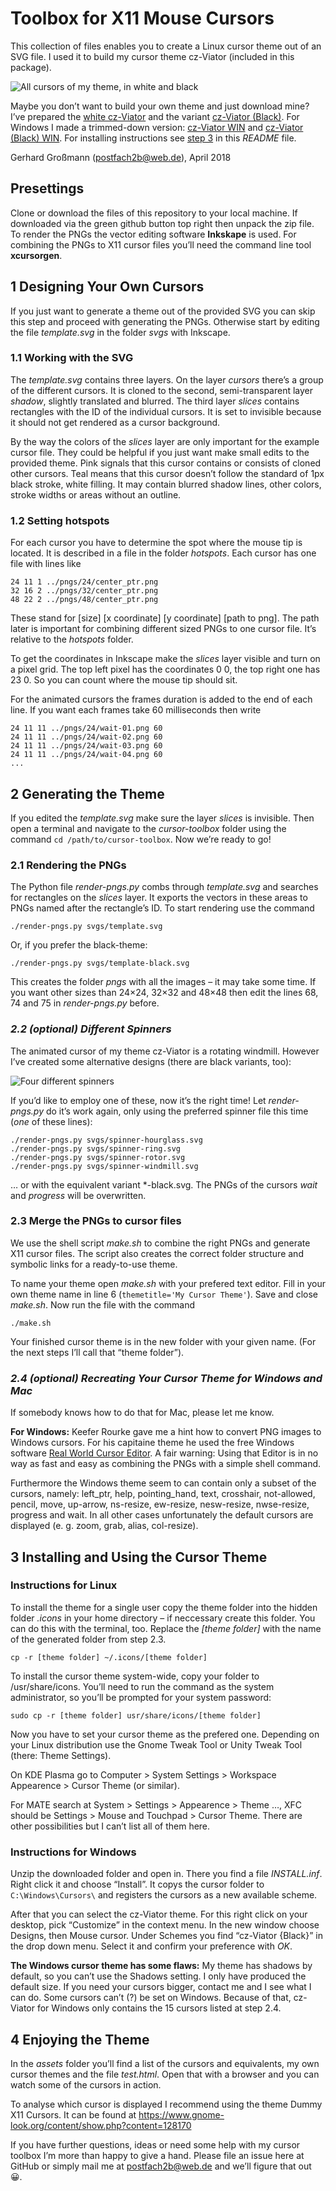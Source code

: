 # Toolbox for X11 Mouse Cursors

This collection of files enables you to create a Linux cursor theme out of an SVG file. I used it to build my cursor theme cz-Viator (included in this package).

![All cursors of my theme, in white and black](assets/preview.png)

Maybe you don’t want to build your own theme and just download mine? I’ve prepared the [white cz-Viator](assets/cz-viator.zip?raw=true) and the variant [cz-Viator (Black)](assets/cz-viator-black.zip?raw=true). For Windows I made a trimmed-down version: [cz-Viator WIN](assets/cz-viator-WIN.zip?raw=true) and [cz-Viator (Black) WIN](assets/cz-viator-black-WIN.zip?raw=true). For installing instructions see [step 3](#install) in this *README* file.

Gerhard Großmann (<postfach2b@web.de>), April 2018


## Presettings

Clone or download the files of this repository to your local machine. If downloaded via the green github button top right then unpack the zip file. To render the PNGs the vector editing software **Inkskape** is used. For combining the PNGs to X11 cursor files you’ll need the command line tool **xcursorgen**.


## 1 Designing Your Own Cursors

If you just want to generate a theme out of the provided SVG you can skip this step and proceed with generating the PNGs. Otherwise start by editing the file *template.svg* in the folder *svgs* with Inkscape.

### 1.1 Working with the SVG

The *template.svg* contains three layers. On the layer *cursors* there’s a group of the different cursors. It is cloned to the second, semi-transparent layer *shadow*, slightly translated and blurred. The third layer *slices* contains rectangles with the ID of the individual cursors. It is set to invisible because it should not get rendered as a cursor background.

By the way the colors of the *slices* layer are only important for the example cursor file. They could be helpful if you just want make small edits to the provided theme. Pink signals that this cursor contains or consists of cloned other cursors. Teal means that this cursor doesn’t follow the standard of 1px black stroke, white filling. It may contain blurred shadow lines, other colors, stroke widths or areas without an outline.

### 1.2 Setting hotspots

For each cursor you have to determine the spot where the mouse tip is located. It is described in a file in the folder *hotspots*. Each cursor has one file with lines like

    24 11 1 ../pngs/24/center_ptr.png
    32 16 2 ../pngs/32/center_ptr.png
    48 22 2 ../pngs/48/center_ptr.png

These stand for [size] [x coordinate] [y coordinate] [path to png]. The path later is important for combining different sized PNGs to one cursor file. It’s relative to the *hotspots* folder.

To get the coordinates in Inkscape make the *slices* layer visible and turn on a pixel grid. The top left pixel has the coordinates 0 0, the top right one has 23 0. So you can count where the mouse tip should sit.

For the animated cursors the frames duration is added to the end of each line. If you want each frames take 60 milliseconds then write

    24 11 11 ../pngs/24/wait-01.png 60
    24 11 11 ../pngs/24/wait-02.png 60
    24 11 11 ../pngs/24/wait-03.png 60
    24 11 11 ../pngs/24/wait-04.png 60
    ...


## 2 Generating the Theme

If you edited the *template.svg* make sure the layer *slices* is invisible. Then open a terminal and navigate to the *cursor-toolbox* folder using the command `cd /path/to/cursor-toolbox`. Now we’re ready to go!

### 2.1 Rendering the PNGs

The Python file *render-pngs.py* combs through *template.svg* and searches for rectangles on the *slices* layer. It exports the vectors in these areas to PNGs named after the rectangle’s ID. To start rendering use the command

    ./render-pngs.py svgs/template.svg

Or, if you prefer the black-theme:

    ./render-pngs.py svgs/template-black.svg

This creates the folder *pngs* with all the images – it may take some time. If you want other sizes than 24×24, 32×32 and 48×48 then edit the lines 68, 74 and 75 in *render-pngs.py* before.

### *2.2 (optional) Different Spinners*

The animated cursor of my theme cz-Viator is a rotating windmill. However I’ve created some alternative designs (there are black variants, too):

![Four different spinners](assets/spinners.gif)

If you’d like to employ one of these, now it’s the right time! Let *render-pngs.py* do it’s work again, only using the preferred spinner file this time (*one* of these lines):

    ./render-pngs.py svgs/spinner-hourglass.svg
    ./render-pngs.py svgs/spinner-ring.svg
    ./render-pngs.py svgs/spinner-rotor.svg
    ./render-pngs.py svgs/spinner-windmill.svg

… or with the equivalent variant \*-black.svg. The PNGs of the cursors *wait* and *progress* will be overwritten.

### 2.3 Merge the PNGs to cursor files

We use the shell script *make.sh* to combine the right PNGs and generate X11 cursor files. The script also creates the correct folder structure and symbolic links for a ready-to-use theme.

To name your theme open *make.sh* with your prefered text editor. Fill in your own theme name in line 6 (`themetitle='My Cursor Theme'`). Save and close *make.sh*. Now run the file with the command

    ./make.sh

Your finished cursor theme is in the new folder with your given name. (For the next steps I’ll call that “theme folder”).

### *2.4 (optional) Recreating Your Cursor Theme for Windows and Mac*

If somebody knows how to do that for Mac, please let me know.

**For Windows:** Keefer Rourke gave me a hint how to convert PNG images to Windows cursors. For his capitaine theme he used the free Windows software [Real World Cursor Editor](http://www.rw-designer.com/cursor-maker). A fair warning: Using that Editor is in no way as fast and easy as combining the PNGs with a simple shell command.

Furthermore the Windows theme seem to can contain only a subset of the cursors, namely: left_ptr, help, pointing_hand, text, crosshair, not-allowed, pencil, move, up-arrow, ns-resize, ew-resize, nesw-resize, nwse-resize, progress and wait. In all other cases unfortunately the default cursors are displayed (e. g. zoom, grab, alias, col-resize).


<h2 id="install">3 Installing and Using the Cursor Theme</h2>

### Instructions for Linux

To install the theme for a single user copy the theme folder into the hidden folder *.icons* in your home directory – if neccessary create this folder. You can do this with the terminal, too. Replace the *[theme folder]* with the name of the generated folder from step 2.3.

    cp -r [theme folder] ~/.icons/[theme folder]

To install the cursor theme system-wide, copy your folder to /usr/share/icons. You’ll need to run the command as the system administrator, so you’ll be prompted for your system password:

    sudo cp -r [theme folder] usr/share/icons/[theme folder]

Now you have to set your cursor theme as the prefered one. Depending on your Linux distribution use the Gnome Tweak Tool or Unity Tweak Tool (there: Theme Settings).

On KDE Plasma go to Computer > System Settings > Workspace Appearence > Cursor Theme (or similar).

For MATE search at System > Settings > Appearence > Theme …, XFC should be Settings > Mouse and Touchpad > Cursor Theme. There are other possibilities but I can’t list all of them here.

### Instructions for Windows

Unzip the downloaded folder and open in. There you find a file *INSTALL.inf*. Right click it and choose “Install”. It copys the cursor folder to `C:\Windows\Cursors\` and registers the cursors as a new available scheme.

After that you can select the cz-Viator theme. For this right click on your desktop, pick “Customize” in the context menu. In the new window choose Designs, then Mouse cursor. Under Schemes you find “cz-Viator {Black}” in the drop down menu. Select it and confirm your preference with *OK*.

**The Windows cursor theme has some flaws:** My theme has shadows by default, so you can’t use the Shadows setting. I only have produced the default size. If you need your cursors bigger, contact me and I see what I can do. Some cursors can’t (?) be set on Windows. Because of that, cz-Viator for Windows only contains the 15 cursors listed at step 2.4.


## 4 Enjoying the Theme

In the *assets* folder you’ll find a list of the cursors and equivalents, my own cursor themes and the file *test.html*. Open that with a browser and you can watch some of the cursors in action.

To analyse which cursor is displayed I recommend using the theme Dummy X11 Cursors. It can be found at https://www.gnome-look.org/content/show.php?content=128170

If you have further questions, ideas or need some help with my cursor toolbox I’m more than happy to give a hand. Please file an issue here at GitHub or simply mail me at <postfach2b@web.de> and we’ll figure that out 😀.